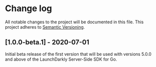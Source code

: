 # Change log

All notable changes to the project will be documented in this file. This project adheres to [Semantic Versioning](http://semver.org).

## [1.0.0-beta.1] - 2020-07-01

Initial beta release of the first version that will be used with versions 5.0.0 and above of the LaunchDarkly Server-Side SDK for Go.
